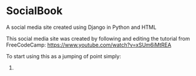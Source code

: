 # SocialBook
A social media site created using Django in Python and HTML


This social media site was created by following and editing the tutorial from FreeCodeCamp: https://www.youtube.com/watch?v=xSUm6iMtREA

To start using this as a jumping of point simply:

1. 
